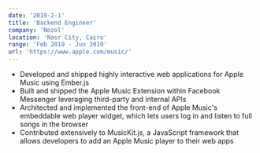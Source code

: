 ```yaml
---
date: '2019-2-1'
title: 'Backend Engineer'
company: 'Nozol'
location: 'Nasr City, Cairo'
range: 'Feb 2019 - Jun 2019'
url: 'https://www.apple.com/music/'
---
```


- Developed and shipped highly interactive web applications for Apple Music using Ember.js
- Built and shipped the Apple Music Extension within Facebook Messenger leveraging third-party and internal APIs
- Architected and implemented the front-end of Apple Music's embeddable web player widget, which lets users log in and listen to full songs in the browser
- Contributed extensively to MusicKit.js, a JavaScript framework that allows developers to add an Apple Music player to their web apps
